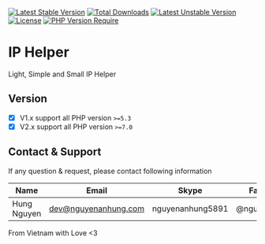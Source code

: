 [![Latest Stable Version](http://poser.pugx.org/nguyenanhung/ip-helper/v)](https://packagist.org/packages/nguyenanhung/ip-helper) [![Total Downloads](http://poser.pugx.org/nguyenanhung/ip-helper/downloads)](https://packagist.org/packages/nguyenanhung/ip-helper) [![Latest Unstable Version](http://poser.pugx.org/nguyenanhung/ip-helper/v/unstable)](https://packagist.org/packages/nguyenanhung/ip-helper) [![License](http://poser.pugx.org/nguyenanhung/ip-helper/license)](https://packagist.org/packages/nguyenanhung/ip-helper) [![PHP Version Require](http://poser.pugx.org/nguyenanhung/ip-helper/require/php)](https://packagist.org/packages/nguyenanhung/ip-helper)

# IP Helper

Light, Simple and Small IP Helper

## Version

- [x] V1.x support all PHP version `>=5.3`
- [x] V2.x support all PHP version `>=7.0`

## Contact & Support

If any question & request, please contact following information

| Name        | Email                | Skype            | Facebook      |
|-------------|----------------------|------------------|---------------|
| Hung Nguyen | dev@nguyenanhung.com | nguyenanhung5891 | @nguyenanhung |

From Vietnam with Love <3
